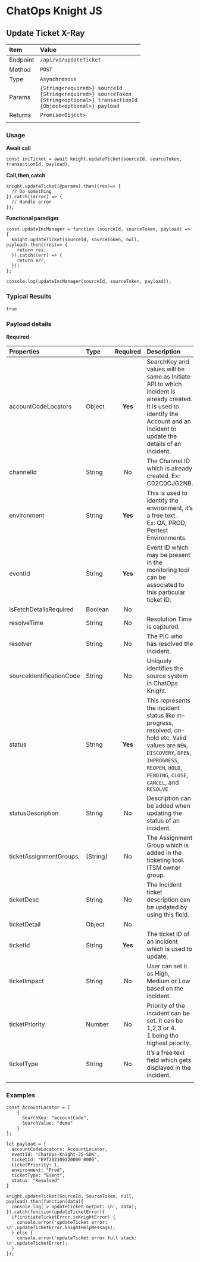 # ChatOps Knight JS

## Update Ticket X-Ray

| **Item** | **Value** |
|:-----------------------|:-----------------------|
| Endpoint | `/api/v1/updateTicket` |
| Method | `POST` |
| Type | `Asynchronous` |
| Params | `{String<required>} sourceId`<br>`{String<required>} sourceToken`<br> `{String<optional>} transactionId`<br>`{Object<optional>} payload` |
| Returns | `Promise<Object>` |
|  |  |

### Usage

**Await call**
```
const iniTicket = await knight.updateTicket(sourceId, sourceToken, transactionId, payload);
```

**Call,then,catch**

```
knight.updateTicket(@params).then((res)=> {
  // Do something
}).catch((error) => {
  // Handle error
});
```

**Functional paradigm**

```
const updateIncManager = function (sourceId, sourceToken, payload) => {
  knight.updateTicket(sourceId, sourceToken, null, payload).then((res)=> {
    return res;
  }).catch((err) => {
    return err;
  });
};

console.log(updateIncManager(sourceId, sourceToken, payload));
```

### Typical Results

```
true
```

### Payload details

**Required**

| **Properties** | **Type** | **Required** | **Description** |
|:---------------|:---------|:---------:|:----------------------------|
| accountCodeLocators | Object | **Yes** | SearchKey and values will be same as Initiate API to which incident is already created. It is used to identify the Account and an Incident to update the details of an incident. |
| channelId | String | No | The Channel ID which is already created. Ex: C02C0CJG2NB. |
| environment | String | **Yes** | This is used to identify the environment, it’s a free text.<br> Ex: QA, PROD, Pentest Environments. |
| eventId | String | **Yes** | Event ID which may be present in the monitoring tool can be associated to this particular ticket ID. |
| isFetchDetailsRequired | Boolean | No |  |
| resolveTime | String | No | Resolution Time is captured. |
| resolver | String | No | The PIC who has resolved the incident. |
| sourceIdentificationCode | String | No | Uniquely identifies the source system in ChatOps Knight. |
| status | String | **Yes** | This represents the incident status like in-progress, resolved, on-hold etc. Valid values are `NEW`, `DISCOVERY`, `OPEN`, `INPROGRESS`, `REOPEN`, `HOLD`, `PENDING`, `CLOSE`, `CANCEL`, and `RESOLVE` |
| statusDescription | String | No | Description can be added when updating the status of an incident. |
| ticketAssignmentGroups | [String] | No | The Assignment Group which is added in the ticketing tool. ITSM owner group.  |
| ticketDesc | String | No | The Incident ticket description can be updated by using this field. |
| ticketDetail | Object | No |  |
| ticketId | String | **Yes** | The ticket ID of an incident which is used to update. |
| ticketImpact | String | No | User can set it as High, Medium or Low based on the incident. |
| ticketPriority | Number | No | Priority of the incident can be set. It can be 1,2,3 or 4.<br>1 being the highest priority. |
| ticketType | String | No | It’s a free text field which gets displayed in the incident. |
|  |  |  |  |


### Examples

```
const AccountLocator = [
    {
      SearchKey: "accountCode",
      SearchValue: "demo"
    }
];

let payload = {
  accountCodeLocators: AccountLocator,
  eventId: "ChatOps-Knight-JS-SDK",
  ticketId: "EVT202109220000_0000",
  ticketPriority: 1,
  environment: "Prod",
  ticketType: "Event",
  status: "Resolved"
}

knight.updateTicket(SourceId, SourceToken, null, payload).then(function(data){
  console.log('> updateTicket output: \n', data);
}).catch(function(updateTicketError){
  if(initiateTicketError.isKnightError) {
    console.error('updateTicket error: \n',updateTicketError.knightHelpMessage);
  } else {
    console.error('updateTicket error full stack: \n',updateTicketError);
  }
});
```
